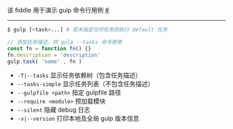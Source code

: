 该 fiddle 用于演示 gulp 命令行用例 [#](https://github.com/gulpjs/gulp/blob/master/docs/CLI.md)

---

```sh
$ gulp [<task>...] # 若未指定任何任务则执行 default 任务
```

```js
// 添加任务描述，供 gulp --tasks 命令使用
const fn = function fn() {}
fn.description = 'description'
gulp.task( 'name' , fn )
```

- `-T|--tasks` 显示任务依赖树（包含任务描述）
- `--tasks-simple` 显示任务列表（不包含任务描述）
- `--gulpfile <path>` 指定 gulpfile 路径
- `--require <module>` 预加载模块
- `--silent` 隐藏 debug 日志
- `-v|--version` 打印本地及全局 gulp 版本信息

